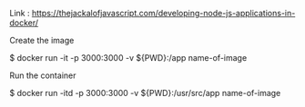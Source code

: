 
Link : https://thejackalofjavascript.com/developing-node-js-applications-in-docker/

Create the image  

$ docker run -it -p 3000:3000 -v ${PWD}:/app name-of-image

Run the container 

$ docker run -itd -p 3000:3000 -v ${PWD}:/usr/src/app name-of-image

